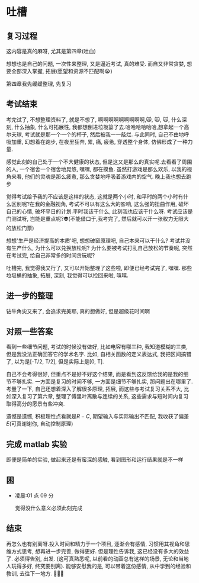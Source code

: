 # 吐槽

## 复习过程

这内容是真的麻呀, 尤其是第四章(吐血)

想想也是自己的问题, 一次性来整理, 又是逼近考试, 真的难受. 而自又非常贪婪, 想要全部深入掌握, 拓展(愿望和资源不匹配啊:sob:)

第四章我先缓缓整理, 先复习

## 考试结束

考完试了, 不想整理资料了, 就是不想了, 啊啊啊啊啊啊啊啊啊,:scream_cat:, :scream_cat:, :scream_cat:, 什么深刻, 什么抽象, 什么可拓展性, 我都想倒进垃圾篓了去.哈哈哈哈哈哈,想拿起一个高尔夫球, 考试就是那一个一个的杯子, 然后被我一一敲烂. 与此同时, 自己不由地呼吸加重, 幻想着在跑步, 在夜里狂奔, 累, 痛, 疲惫, 穿透整个身体, 仿佛形成了一种力量.

感觉此刻的自己处于一个不大健康的状态, 但是这又是那么的真实呢.去看看了周围的人, 一个宿舍一个宿舍地晃悠, 嘿嘿, 都在摸鱼. 虽然打游戏是那么欢乐, 以我的视角来看, 他们的灵魂是那么疲惫, 那么贪婪地呼吸着游戏内的空气. 晚上我也想去跑步

觉得考试给予我的不应该是这样的状态, 这就是两个小时, 和平时的两个小时有什么区别呢?在我的金融视角, 考试不可以有这么大的影响, 这么强的扭曲作用, 破坏自己的心情, 破坏平日的计划.平时我该干什么, 此刻我也应该干什么呀. 考试应该是门测试呀, 岂能是重点呢?:alien:(不能借口于,我考完了, 然后就可以开一张权力无限大的放松门票)

想想'生产是经济提高的本质'吧, 想想破窗原理吧, 自己本来可以干什么? 考试并没有生产什么, 为什么可以兑换放松呢? 为什么要被考试打乱自己放松的节奏呢, 突然在考试完, 给自己非常多的时间贪玩呢?

吐槽完, 我觉得我又行了, 又可以开始整理了这些啦, 即便已经考试完了, 嘿嘿. 那些垃圾桶的抽象, 拓展, 深刻, 我觉得可以捡回来啦, 嘻嘻.

## 进一步的整理

钻牛角尖又来了, 会追求完美耶, 真的想做好, 但是超级花时间啊

## 对照一些答案

看到一些细节问题, 考试的时候没有做好, 比如电容有哪三种, 我知道模糊的三类, 但是我没法正确回答它的学术名字. 比如, 自相关函数的定义表达式, 我把区间搞错了, 以为是[-T/2, T/2], 但是实际上是[0, T].

自己不会考得很好, 但重点不是好不好这个结果, 而是看到这反馈给我的是我的细节不够扎实. 一方面是复习的时间不够, 一方面是细节不够扎实, 那问题出在哪里了. 考量了一下, 自己还想着深入了解很多原理, 拓展, 而这些与考试复习关系不大, 比如深入复习了第六章, 整理了傅里叶离散与连续的关系, 这些需求与短时间内复习取得高分的愿景有些冲突.

遗憾是遗憾, 积极理性点看就是$R-C$, 期望输入与实际输出不匹配, 我收获了偏差$E$(可真谢谢你, 自动控制原理)

## 完成 matlab 实验

即便是简单的实验, 做起来还是有蛮深的感触, 看到图形和运行结果就是不一样

## 困

- 凌晨:01 点 09 分

  觉得没什么意义必须此刻完成

## 结束

再怎么也有别离呀.投入时间和精力于一个项目, 逐渐会有感情, 习惯用其视角和思维方式思考, 想再进一步完善, 做得更好. 但是理性告诉我, 这已经没有多大的效益了. 必须得告别, 出发. (这可真熟悉呢, 以前看的动画总有这样的场景, 无论和当地人玩得多好, 终究要别离). 能够安慰我的是, 可以带着这份感情, 从中学到的经验和教训, 去往下一地方. :bug::bug::bug:
